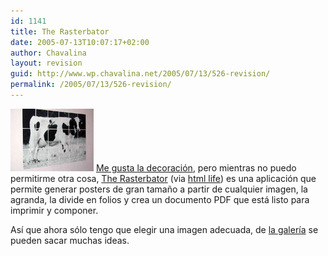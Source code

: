 ```yaml
---
id: 1141
title: The Rasterbator
date: 2005-07-13T10:07:17+02:00
author: Chavalina
layout: revision
guid: http://www.wp.chavalina.net/2005/07/13/526-revision/
permalink: /2005/07/13/526-revision/
---
```

<img class="imgizqda" src="/imagenes/fotos/rasterbation.jpg" alt="Un poster de vaca creado con The Rasterbator" /> <a href="http://www.chavalina.net/comentar.php?idpost=498&q=" target="_blank">Me gusta la decoración</a>, pero mientras no puedo permitirme otra cosa, <a href="http://homokaasu.org/rasterbator/" target="_blank">The Rasterbator</a> (via <a href="http://www.htmllife.com/archivos/the_rasterbator/" target="_blank">html life</a>) es una aplicación que permite generar posters de gran tamaño a partir de cualquier imagen, la agranda, la divide en folios y crea un documento PDF que está listo para imprimir y componer. 

Así que ahora sólo tengo que elegir una imagen adecuada, de <a href="http://homokaasu.org/rasterbator/gallery.gas" target="_blank">la galería</a> se pueden sacar muchas ideas.